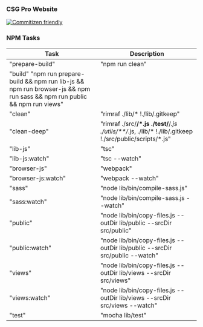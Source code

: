 ### CSG Pro Website

[![Commitizen friendly](https://img.shields.io/badge/commitizen-friendly-brightgreen.svg)](http://commitizen.github.io/cz-cli/)

### NPM Tasks

| Task | Description |
|---|---|
| "prepare-build" | "npm run clean" |
| "build" "npm run prepare-build && npm run lib-js && npm run browser-js && npm run sass && npm run public && npm run views" |
| "clean" | "rimraf ./lib/* !./lib/.gitkeep" |
| "clean-deep" | "rimraf ./src/**/*.js ./test/**/*.js ./utils/**/*.js, ./lib/* !./lib/.gitkeep !./src/public/scripts/*.js" |
| "lib-js" | "tsc" |
| "lib-js:watch" | "tsc --watch" |
| "browser-js" | "webpack" |
| "browser-js:watch" | "webpack --watch" |
| "sass" | "node lib/bin/compile-sass.js" |
| "sass:watch" | "node lib/bin/compile-sass.js --watch" |
| "public" | "node lib/bin/copy-files.js --outDir lib/public --srcDir src/public" |
| "public:watch" | "node lib/bin/copy-files.js --outDir lib/public --srcDir src/public --watch" |
| "views" | "node lib/bin/copy-files.js --outDir lib/views --srcDir src/views" |
| "views:watch" | "node lib/bin/copy-files.js --outDir lib/views --srcDir src/views --watch" |
| "test" | "mocha lib/test" |